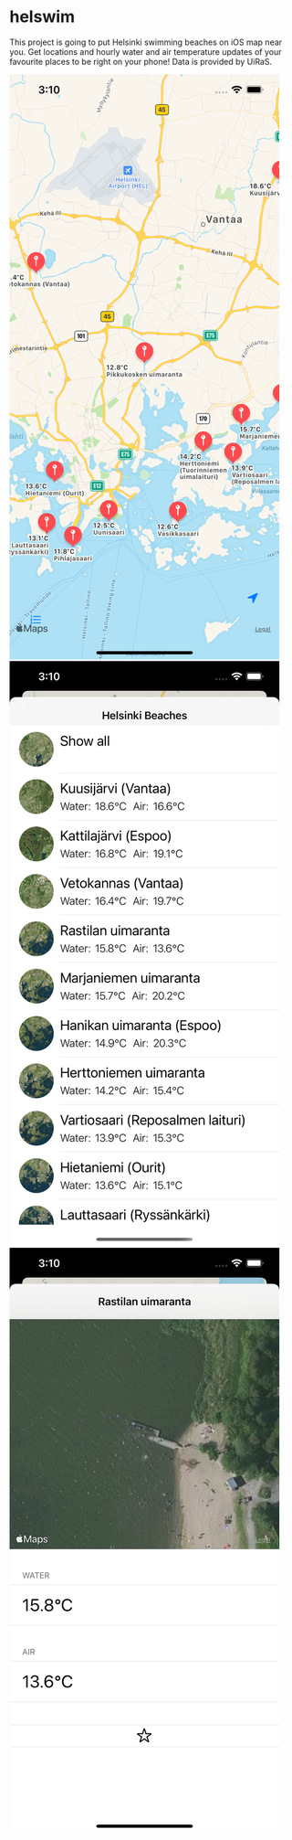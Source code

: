 # helswim
This project is going to put Helsinki swimming beaches on iOS map near you.
Get locations and hourly water and air temperature updates of your favourite places to be right on your phone!
Data is provided by UiRaS.

![Screen 1](https://github.com/qlep/helswim/blob/master/scrns/Simulator%20Screen%20Shot%201.png) 
![Screen 2](https://github.com/qlep/helswim/blob/master/scrns/Simulator%20Screen%20Shot%202.png) 
![Screen 3](https://github.com/qlep/helswim/blob/master/scrns/Simulator%20Screen%20Shot%203.png)
